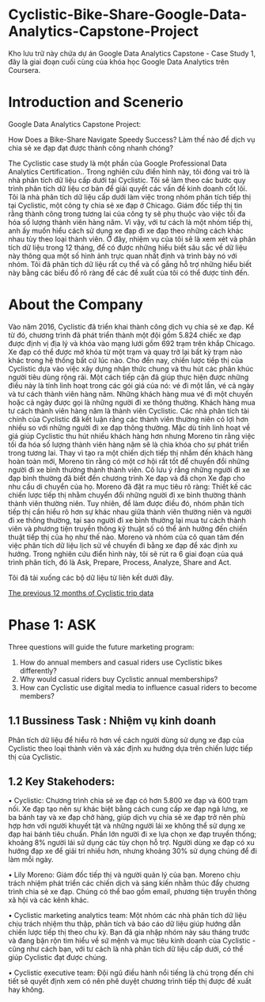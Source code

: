 # Cyclistic-Bike-Share-Google-Data-Analytics-Capstone-Project
Kho lưu trữ này chứa dự án Google Data Analytics Capstone - Case Study 1, đây là giai đoạn cuối cùng của khóa học Google Data Analytics trên Coursera.
# Introduction and Scenerio
Google Data Analytics Capstone Project: 

How Does a Bike-Share Navigate Speedy Success?
Làm thế nào để dịch vụ chia sẻ xe đạp đạt được thành công nhanh chóng?

The Cyclistic case study là một phần của Google Professional Data Analytics Certification.. Trong nghiên cứu điển hình này, tôi đóng vai trò là nhà phân tích dữ liệu cấp dưới tại Cyclistic. Tôi sẽ làm theo các bước quy trình phân tích dữ liệu cơ bản để giải quyết các vấn đề kinh doanh cốt lõi. Tôi là nhà phân tích dữ liệu cấp dưới làm việc trong nhóm phân tích tiếp thị tại Cyclistic, một công ty chia sẻ xe đạp ở Chicago. Giám đốc tiếp thị tin rằng thành công trong tương lai của công ty sẽ phụ thuộc vào việc tối đa hóa số lượng thành viên hàng năm. Vì vậy, với tư cách là một nhóm tiếp thị, anh ấy muốn hiểu cách sử dụng xe đạp đi xe đạp theo những cách khác nhau tùy theo loại thành viên. Ở đây, nhiệm vụ của tôi sẽ là xem xét và phân tích dữ liệu trong 12 tháng, để có được những hiểu biết sâu sắc về dữ liệu này thông qua một số hình ảnh trực quan nhất định và trình bày nó với nhóm. Tôi đã phân tích dữ liệu rất cụ thể và cố gắng hỗ trợ những hiểu biết này bằng các biểu đồ rõ ràng để các đề xuất của tôi có thể được tính đến.

# About the Company
Vào năm 2016, Cyclistic đã triển khai thành công dịch vụ chia sẻ xe đạp. Kể từ đó, chương trình đã phát triển thành một đội gồm 5.824 chiếc xe đạp được định vị địa lý và khóa vào mạng lưới gồm 692 trạm trên khắp Chicago. Xe đạp có thể được mở khóa từ một trạm và quay trở lại bất kỳ trạm nào khác trong hệ thống bất cứ lúc nào. Cho đến nay, chiến lược tiếp thị của Cyclistic dựa vào việc xây dựng nhận thức chung và thu hút các phân khúc người tiêu dùng rộng rãi. Một cách tiếp cận đã giúp thực hiện được những điều này là tính linh hoạt trong các gói giá của nó: vé đi một lần, vé cả ngày và tư cách thành viên hàng năm. Những khách hàng mua vé đi một chuyến hoặc cả ngày được gọi là những người đi xe thông thường. Khách hàng mua tư cách thành viên hàng năm là thành viên Cyclistic. Các nhà phân tích tài chính của Cyclistic đã kết luận rằng các thành viên thường niên có lợi hơn nhiều so với những người đi xe đạp thông thường. Mặc dù tính linh hoạt về giá giúp Cyclistic thu hút nhiều khách hàng hơn nhưng Moreno tin rằng việc tối đa hóa số lượng thành viên hàng năm sẽ là chìa khóa cho sự phát triển trong tương lai. Thay vì tạo ra một chiến dịch tiếp thị nhắm đến khách hàng hoàn toàn mới, Moreno tin rằng có một cơ hội rất tốt để chuyển đổi những người đi xe bình thường thành thành viên. Cô lưu ý rằng những người đi xe đạp bình thường đã biết đến chương trình Xe đạp và đã chọn Xe đạp cho nhu cầu di chuyển của họ. Moreno đã đặt ra mục tiêu rõ ràng: Thiết kế các chiến lược tiếp thị nhằm chuyển đổi những người đi xe bình thường thành thành viên thường niên. Tuy nhiên, để làm được điều đó, nhóm phân tích tiếp thị cần hiểu rõ hơn sự khác nhau giữa thành viên thường niên và người đi xe thông thường, tại sao người đi xe bình thường lại mua tư cách thành viên và phương tiện truyền thông kỹ thuật số có thể ảnh hưởng đến chiến thuật tiếp thị của họ như thế nào. Moreno và nhóm của cô quan tâm đến việc phân tích dữ liệu lịch sử về chuyến đi bằng xe đạp để xác định xu hướng. Trong nghiên cứu điển hình này, tôi sẽ rút ra 6 giai đoạn của quá trình phân tích, đó là Ask, Prepare, Process, Analyze, Share and Act.

Tôi đã tải xuống các bộ dữ liệu từ liên kết dưới đây.

[The previous 12 months of Cyclistic trip data
](https://divvy-tripdata.s3.amazonaws.com/index.html) 

# Phase 1: ASK
Three questions will guide the future marketing program:

1. How do annual members and casual riders use Cyclistic bikes differently?
2. Why would casual riders buy Cyclistic annual memberships?
3. How can Cyclistic use digital media to influence casual riders to become members?
## 1.1 Bussiness Task : Nhiệm vụ kinh doanh
Phân tích dữ liệu để hiểu rõ hơn về cách người dùng sử dụng xe đạp của Cyclistic theo loại thành viên và xác định xu hướng dựa trên chiến lược tiếp thị của Cyclistic.
## 1.2 Key Stakehoders:
• Cyclistic: Chương trình chia sẻ xe đạp có hơn 5.800 xe đạp và 600 trạm nối. Xe đạp tạo nên sự khác biệt bằng cách cung cấp xe đạp ngả lưng, xe ba bánh tay và xe đạp chở hàng, giúp dịch vụ chia sẻ xe đạp trở nên phù hợp hơn với người khuyết tật và những người lái xe không thể sử dụng xe đạp hai bánh tiêu chuẩn. Phần lớn người đi xe lựa chọn xe đạp truyền thống; khoảng 8% người lái sử dụng các tùy chọn hỗ trợ. Người dùng xe đạp có xu hướng đạp xe để giải trí nhiều hơn, nhưng khoảng 30% sử dụng chúng để đi làm mỗi ngày.

• Lily Moreno: Giám đốc tiếp thị và người quản lý của bạn. Moreno chịu trách nhiệm phát triển các chiến dịch và sáng kiến ​​nhằm thúc đẩy chương trình chia sẻ xe đạp. Chúng có thể bao gồm email, phương tiện truyền thông xã hội và các kênh khác.

• Cyclistic marketing analytics team: Một nhóm các nhà phân tích dữ liệu chịu trách nhiệm thu thập, phân tích và báo cáo dữ liệu giúp hướng dẫn chiến lược tiếp thị theo chu kỳ. Bạn đã gia nhập nhóm này sáu tháng trước và đang bận rộn tìm hiểu về sứ mệnh và mục tiêu kinh doanh của Cyclistic - cũng như cách bạn, với tư cách là nhà phân tích dữ liệu cấp dưới, có thể giúp Cyclistic đạt được chúng.

• Cyclistic executive team: Đội ngũ điều hành nổi tiếng là chú trọng đến chi tiết sẽ quyết định xem có nên phê duyệt chương trình tiếp thị được đề xuất hay không.
